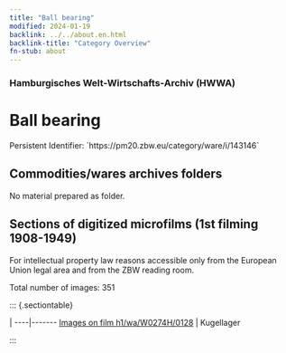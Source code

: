 ```yaml
---
title: "Ball bearing"
modified: 2024-01-19
backlink: ../../about.en.html
backlink-title: "Category Overview"
fn-stub: about
---
```


### Hamburgisches Welt-Wirtschafts-Archiv (HWWA)

# Ball bearing

<div class="hint">Persistent Identifier: `https://pm20.zbw.eu/category/ware/i/143146`</div>







## Commodities/wares archives folders





No material prepared as folder.



<a id="filmsections" />

## Sections of digitized microfilms (1st filming 1908-1949)

<p>For intellectual property law reasons accessible only from the European Union legal area and from the ZBW reading room.</p>



<p>Total number of images: 351</p>




::: {.sectiontable}

 | 
----|-------
<a class="btn" href="https://pm20.zbw.eu/film/h1/wa/W0274H/0128" rel="nofollow">Images on film h1/wa/W0274H/0128</a> | Kugellager


:::
















